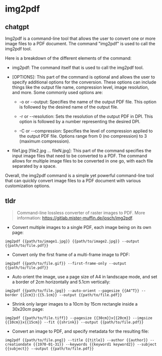 # img2pdf 
## chatgpt 
Img2pdf is a command-line tool that allows the user to convert one or more image files to a PDF document. The command "img2pdf" is used to call the img2pdf tool.

Here is a breakdown of the different elements of the command:

- img2pdf: The command itself that is used to call the img2pdf tool.

- [OPTIONS]: This part of the command is optional and allows the user to specify additional options for the conversion. These options can include things like the output file name, compression level, image resolution, and more. Some commonly used options are:

  - -o or --output: Specifies the name of the output PDF file. This option is followed by the desired name of the output file.
  
  - -r or --resolution: Sets the resolution of the output PDF in DPI. This option is followed by a number representing the desired DPI.
  
  - -C or --compression: Specifies the level of compression applied to the output PDF file. Options range from 0 (no compression) to 3 (maximum compression).

- file1.jpg [file2.jpg … fileN.jpg]: This part of the command specifies the input image files that need to be converted to a PDF. The command allows for multiple image files to be converted in one go, with each file separated by a space.

Overall, the img2pdf command is a simple yet powerful command-line tool that can quickly convert image files to a PDF document with various customization options. 

## tldr 
 
> Command-line lossless converter of raster images to PDF.
> More information: <https://gitlab.mister-muffin.de/josch/img2pdf>.

- Convert multiple images to a single PDF, each image being on its own page:

`img2pdf {{path/to/image1.jpg}} {{path/to/image2.jpg}} --output {{path/to/file.pdf}}`

- Convert only the first frame of a multi-frame image to PDF:

`img2pdf {{path/to/file.gif}} --first-frame-only --output {{path/to/file.pdf}}`

- Auto orient the image, use a page size of A4 in landscape mode, and set a border of 2cm horizontally and 5.1cm vertically:

`img2pdf {{path/to/file.jpg}} --auto-orient --pagesize {{A4^T}} --border {{2cm}}:{{5.1cm}} --output {{path/to/file.pdf}}`

- Shrink only larger images to a 10cm by 15cm rectangle inside a 30x20cm page:

`img2pdf {{path/to/file.tiff}} --pagesize {{30cm}}x{{20cm}} --imgsize {{10cm}}x{{15cm}} --fit {{shrink}} --output {{path/to/file.pdf}}`

- Convert an image to PDF, and specify metadata for the resulting file:

`img2pdf {{path/to/file.png}} --title {{title}} --author {{author}} --creationdate {{1970-01-31}} --keywords {{keyword1 keyword2}} --subject {{subject}} --output {{path/to/file.pdf}}`
